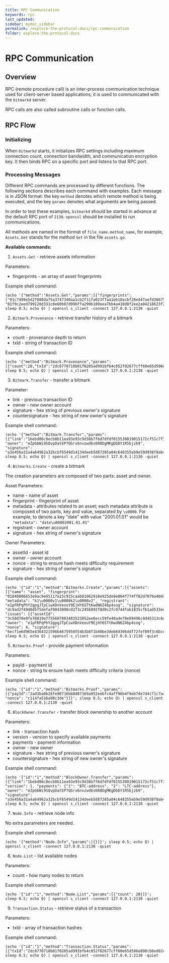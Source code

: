 ```yaml
---
title: RPC Communication
keywords: rpc
last_updated: 
sidebar: mydoc_sidebar
permalink: /explore-the-protocol-docs/rpc-communication
folder: explore-the-protocol-docs
---
```


# RPC Communication

## Overview

RPC (remote procedure call) is an inter-process communication technique used for client-server based applications; it is used to communicated with the `bitmarkd` server.

RPC calls are also called subroutine calls or function calls. 

## RPC Flow

### Initializing

When `bitmarkd` starts, it initializes RPC settings including maximum connection count, connection bandwidth, and communication encryption key. It then binds RPC on a specific port and listens to that RPC port.

### Processing Messages

Different RPC commands are processed by different functions. The following sections describes each command with examples. Each message is in JSON format: the key `method` denotes which remote method is being executed, and the  key `params` denotes what arguments are being passed.

In order to test these examples, `bitmarkd` should be started in advance at the default RPC port of `2130`. `openssl` should be installed to run communications.

All methods are named in the format of `file_name.method_name`, for example, `Assets.Get` stands for the method `Get` in the file `assets.go`.

**Available commands:**

1. `Assets.Get` - retrieve assets information

Parameters:

- fingerprints - an array of asset fingerprints

Example shell command:

```shell
(echo '{"method":"Assets.Get","params":[{"fingerprints": ["01c7499e5d27880da75a3747340aa1cb2f11fa023f7aa1eb10acbf28e447aefd366759092de7a31fdfe89fcb88ecc3c90c0e067484184f41a8e3043e8aa4732f00", "01f9c2eed799128d331c0e60b07d99bffa299b100eea7bb4a410d8f2ee2a04218623f2dbd1a53f0fe08f9cda131ecff213889cbd2cf5c8e53100581ff00f6270c1"]}]}'; sleep 0.5; echo Q) | openssl s_client -connect 127.0.0.1:2130 -quiet
```

2. `Bitmark.Provenance` - retrieve transfer history of a bitmark

Parameters:

- count - provenance depth to return
- txId - string of transaction ID

Example shell command:

```shell
(echo '{"method":"Bitmark.Provenance","params":[{"count":20,"txId":"2dc8770718b01f0205ad991bfb4c052f02677cff60e65d596e890cb6ed82c861"}]}'; sleep 0.5; echo Q) | openssl s_client -connect 127.0.0.1:2130 -quiet
```

3. `Bitmark.Transfer` - transfer a bitmark

Parameter:

- link - previous transaction ID
- owner - new owner account
- signature - hex string of previous owner's signature
- countersignature - hex string of new owner's signature

Example shell command:

```shell
(echo '{"method":"Bitmark.Transfer","params":[{"link":"1bebd06c8ecb8b11ea93e93c9d38b7f6d7dfdf015530819015172cf51c7f33f7", "owner": "eZpG6Wi9SQvpDatEP7QGrx6nvzwd6s6R8DgMKgDbDY1R5bjzb9", "signature": "a3e456a31a4a64962a32bcbf6549d14134deeb5d87285a04c648355eb9e59d938f8ab440d2b50c781baf2c1a5a2112c2167301bb128c8f850a9d54f3b27c5a08"}]}'; sleep 0.5; echo Q) | openssl s_client -connect 127.0.0.1:2130 -quiet
```

4. `Bitmarks.Create` - create a bitmark

The creation parameters are composed of two parts: asset and owner.

Asset Parameters:

- name - name of asset
- fingerprint - fingerprint of asset
- metadata - attributes related to an asset; each metadata attribute is composed of two parts, key and value, separated by `\u0000`. For example, to denote a key "date" with value "2001.01.01" would be `"metadata": "date\u00002001.01.01"`
- registrant - owner account
- signature - hex string of owner's signature

Owner Parameters:

- assetId - asset id
- owner - owner account
- nonce - string to ensure hash meets difficulty requirement
- signature - hex string of owner's signature

Example shell command:

```shell
(echo '{"id":"1","method":"Bitmarks.Create","params":[{"assets": [{"name": "asset", "fingerprint": "01840006653e9ac9e95117a15c915caab81662918e925de9e004f774ff82d7079a40d4d27b1b372657c61d46d470304c88c788b3a4527ad074d1dccbee5dbaa99a", "metadata": "k1\u0000v1\u0000k2\u0000v2", "registrant": "e1pFRPqPhY2gpgJTpCiwXDnVeouY9EjHY6STtKwdN6Z4bp4sog", "signature": "dc9ad2f4948d5f5defaf9043098cd2f3c245b092f0d0c2fc9744fab1835cfb1ad533ee0ff2a72d1cdd7a69f8ba6e95013fc517d5d4a16ca1b0036b1f3055270c"}], "issues": [{"assetId": "3c50d70e0fe78819e7755687003483523852ee6ecc59fe40a4e70e89496c4d45313c6d76141bc322ba56ad3f7cd9c906b951791208281ddba3ebb5e7ad83436c", "owner": "e1pFRPqPhY2gpgJTpCiwXDnVeouY9EjHY6STtKwdN6Z4bp4sog", "nonce": 4, "signature": "6ecf1e6d965e4364321596b4675950554b3b8f1b40be3deb64306ddf72fef09f3c6bcebd6375925a51b984f56ec751a54c88f0dab56b3f69708a7b634c428a0a"}]}]}'; sleep 0.5; echo Q) | openssl s_client -connect 127.0.0.1:2130 -quiet
```

5. `Bitmarks.Proof` - provide payment information

Parameters:

- payId - payment id
- nonce - string to ensure hash meets difficulty criteria (nonce)

Example shell command:

```shell
(echo '{"id":"1","method":"Bitmarks.Proof","params":[{"payId":"2ad3ba0b28fe98716bb8d87169a952eebfc4aff96b4f9eb7de7d4c71c7acee79", "nonce": "c114fa516a98c3de"}]}'; sleep 0.5; echo Q) | openssl s_client -connect 127.0.0.1:2130 -quiet
```

6. `BlockOwner.Transfer` - transfer block ownership to another account

Parameters:

- link - transaction hash
- version - version to specify available payments
- payments - payment information
- owner - new owner
- signature - hex string of previous owner's signature
- countersignature - hex string of new owner's signature

Example shell command:

```shell
(echo '{"id":"1","method":"BlockOwner.Transfer","params":[{"link":"1bebd06c8ecb8b11ea93e93c9d38b7f6d7dfdf015530819015172cf51c7f33f7", "version": 1, "payments": {"1": "BTC-address", "2": "LTC-address"}, "owner": "eZpG6Wi9SQvpDatEP7QGrx6nvzwd6s6R8DgMKgDbDY1R5bjzb9", "signature": "a3e456a31a4a64962a32bcbf6549d14134deeb5d87285a04c648355eb9e59d938f8ab440d2b50c781baf2c1a5a2112c2167301bb128c8f850a9d54f3b27c5a08"}]}'; sleep 0.5; echo Q) | openssl s_client -connect 127.0.0.1:2130 -quiet
```

7. `Node.Info` - retrieve node info

No extra parameters are needed.

Example shell command:

```shell
(echo '{"method":"Node.Info","params":[{}]}'; sleep 0.5; echo Q) | openssl s_client -connect 127.0.0.1:2130 -quiet
```

8. `Node.List` - list available nodes

Parameters:

- count - how many nodes to return

Example shell command:

```shell
(echo '{"id":"1","method":"Node.List","params":[{"count": 20}]}'; sleep 0.5; echo Q) | openssl s_client -connect 127.0.0.1:2130 -quiet

```
9. `Transaction.Status` - retrieve status of a transaction

Parameters:

- txId - array of transaction hashes

Example shell command:

```shell
(echo '{"id":"1","method":"Transaction.Status","params":[{"txId":"2dc8770718b01f0205ad991bfb4c052f02677cff60e65d596e890cb6ed82c861"}]}'; sleep 0.5; echo Q) | openssl s_client -connect 127.0.0.1:2130 -quiet
```
